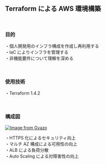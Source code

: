 ## Terraform による AWS 環境構築

<br />

### 目的

・個人開発用のインフラ構成を作成し再利用する<br />
・IaC によりインフラを管理する<br />
・非機能要件について理解を深める<br />

<br />

### 使用技術

・Terraform 1.4.2

<br />

### 構成図

[![Image from Gyazo](https://i.gyazo.com/b177e4af0f29480b90f94d0a64bb7b42.png)](https://gyazo.com/b177e4af0f29480b90f94d0a64bb7b42)

・HTTPS 化によるセキュリティ向上<br />
・マルチ AZ 構成による可用性の向上<br />
・ALB による負荷分散<br />
・Auto Scaling による対障害性の向上<br />
